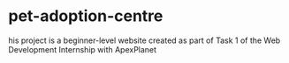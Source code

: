 # pet-adoption-centre
his project is a beginner-level website created as part of Task 1 of the Web Development Internship with ApexPlanet
